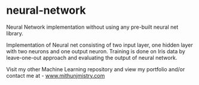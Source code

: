 # neural-network
Neural Network implementation without using any pre-built neural net library.

Implementation of Neural net consisting of two input layer, one hidden layer with two neurons and one output neuron.
Training is done on Iris data by leave-one-out approach and evaluating the output of neural network.

Visit my other Machine Learning repository and view my portfolio and/or contact me at - 
www.mithunjmistry.com
